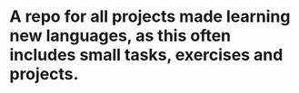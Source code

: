 # A repo for all projects made learning new languages, as this often includes small tasks, exercises and projects.
